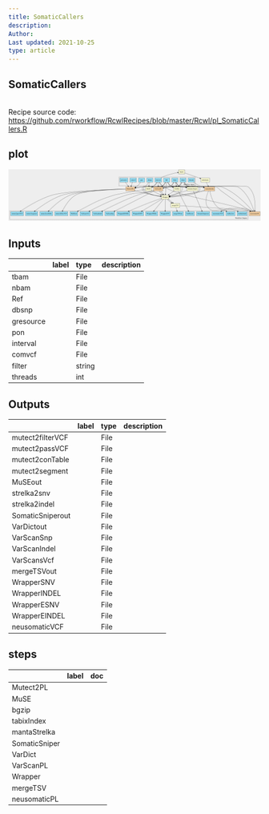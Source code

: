 ```yaml
---
title: SomaticCallers
description: 
Author: 
Last updated: 2021-10-25
type: article
---
```

## SomaticCallers
<br>Recipe source code: <https://github.com/rworkflow/RcwlRecipes/blob/master/Rcwl/pl_SomaticCallers.R>
## plot
![## SomaticCallers](/plots/SomaticCallers.svg)
## Inputs
|          |label |type   |description  |
|:---------|:-----|:------|:------------|
|tbam      |      |File   |  |
|nbam      |      |File   |  |
|Ref       |      |File   |  |
|dbsnp     |      |File   |  |
|gresource |      |File   |  |
|pon       |      |File   |  |
|interval  |      |File   |  |
|comvcf    |      |File   |  |
|filter    |      |string |  |
|threads   |      |int    |  |
## Outputs
|                 |label        |type |description  |
|:----------------|:------------|:----|:------------|
|mutect2filterVCF |  |File |  |
|mutect2passVCF   |  |File |  |
|mutect2conTable  |  |File |  |
|mutect2segment   |  |File |  |
|MuSEout          |  |File |  |
|strelka2snv      |  |File |  |
|strelka2indel    |  |File |  |
|SomaticSniperout |  |File |  |
|VarDictout       |  |File |  |
|VarScanSnp       |  |File |  |
|VarScanIndel     |  |File |  |
|VarScansVcf      |  |File |  |
|mergeTSVout      |  |File |  |
|WrapperSNV       |  |File |  |
|WrapperINDEL     |  |File |  |
|WrapperESNV      |  |File |  |
|WrapperEINDEL    |  |File |  |
|neusomaticVCF    |  |File |  |
## steps
|              |label        |doc          |
|:-------------|:------------|:------------|
|Mutect2PL     |  |  |
|MuSE          |  |  |
|bgzip         |  |  |
|tabixIndex    |  |  |
|mantaStrelka  |  |  |
|SomaticSniper |  |  |
|VarDict       |  |  |
|VarScanPL     |  |  |
|Wrapper       |  |  |
|mergeTSV      |  |  |
|neusomaticPL  |  |  |
